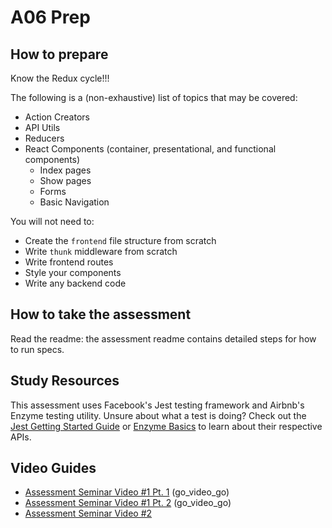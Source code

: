 # A06 Prep

## How to prepare

Know the Redux cycle!!!

The following is a (non-exhaustive) list of topics that may be covered:

+ Action Creators
+ API Utils
+ Reducers
+ React Components (container, presentational, and functional components)
  + Index pages
  + Show pages
  + Forms
  + Basic Navigation

You will not need to:
+ Create the `frontend` file structure from scratch
+ Write `thunk` middleware from scratch
+ Write frontend routes
+ Style your components
+ Write any backend code

## How to take the assessment

Read the readme: the assessment readme contains detailed steps for how to run specs. 

## Study Resources

This assessment uses Facebook's Jest testing framework and Airbnb's Enzyme testing utility.  Unsure about what a test is doing? Check out the [Jest Getting Started Guide][jest-guide] or [Enzyme Basics][enzyme-guide] to learn about their respective APIs.

[jest-guide]: https://facebook.github.io/jest/docs/getting-started.html#content
[enzyme-guide]: http://airbnb.io/enzyme/#basic-usage

## Video Guides
* [Assessment Seminar Video #1 Pt. 1](https://vimeo.com/293653636) (go_video_go)
* [Assessment Seminar Video #1 Pt. 2](https://vimeo.com/293648196) (go_video_go)
* [Assessment Seminar Video #2](https://drive.google.com/file/d/1yYCqqtoSJm4Aibb_IF_FFVcR6ptPDmTQ/view)